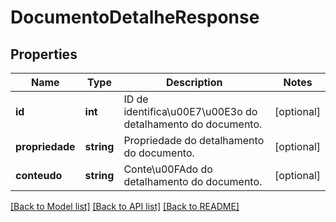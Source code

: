 # DocumentoDetalheResponse

## Properties
Name | Type | Description | Notes
------------ | ------------- | ------------- | -------------
**id** | **int** | ID de identifica\u00E7\u00E3o do detalhamento do documento. | [optional] 
**propriedade** | **string** | Propriedade do detalhamento do documento. | [optional] 
**conteudo** | **string** | Conte\u00FAdo do detalhamento do documento. | [optional] 

[[Back to Model list]](../README.md#documentation-for-models) [[Back to API list]](../README.md#documentation-for-api-endpoints) [[Back to README]](../README.md)


